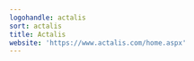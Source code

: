 ```yaml
---
logohandle: actalis
sort: actalis
title: Actalis
website: 'https://www.actalis.com/home.aspx'
---
```

